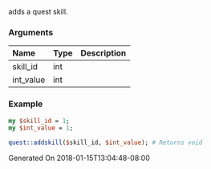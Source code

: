 adds a quest skill.
### Arguments
**Name**|**Type**|**Description**
:---|:---|:---
skill_id|int|
int_value|int|

### Example

```perl
my $skill_id = 1;
my $int_value = 1;

quest::addskill($skill_id, $int_value); # Returns void
```


Generated On 2018-01-15T13:04:48-08:00